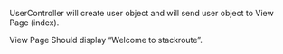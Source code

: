 UserController will create user object and will send user object to View Page (index).

View Page Should display “Welcome <user> to stackroute”.